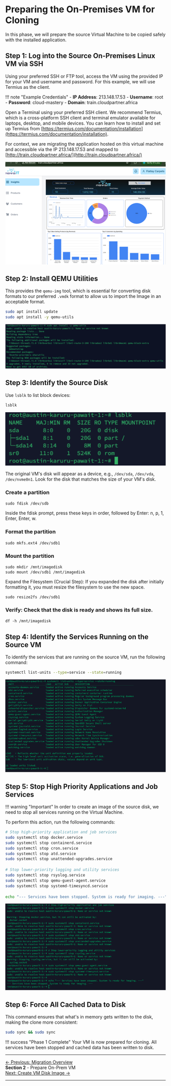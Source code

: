 # Preparing the On-Premises VM for Cloning

In this phase, we will prepare the source Virtual Machine to be copied safely with the installed application.

## Step 1: Log into the Source On-Premises Linux VM via SSH

Using your preferred SSH or FTP tool, access the VM using the provided IP for your VM and username and password. For this example, we will use Termius as the client.

!!! note "Example Credentials"
    - **IP Address**: 213.148.17.53
    - **Username**: root
    - **Password**: cloud-mastery
    - **Domain**: train.cloudpartner.africa

Open a Terminal using your preferred SSH client. We recommend Termius, which is a cross-platform SSH client and terminal emulator available for laptops, desktop, and mobile devices. You can learn how to install and set up Termius from [https://termius.com/documentation/installation](https://termius.com/documentation/installation).

For context, we are migrating the application hosted on this virtual machine and accessible via the IP 213.148.17.53 and mapped to [http://train.cloudpartner.africa/](http://train.cloudpartner.africa/)

![Access the traincloudpartner site](assets/images/access-train-cloud-http.png)

## Step 2: Install QEMU Utilities

This provides the `qemu-img` tool, which is essential for converting disk formats to our preferred `.vmdk` format to allow us to import the Image in an acceptable format.

```bash
sudo apt install update
sudo apt install -y qemu-utils
```
![Install qemu tools](assets/images/install-qemu.png)

## Step 3: Identify the Source Disk

Use `lsblk` to list block devices:

```bash
lsblk
```
![lsblk](assets/images/lsblk.png)

The original VM's disk will appear as a device, e.g., `/dev/sda`, `/dev/vda`, `/dev/nvme0n1`. Look for the disk that matches the size of your VM's disk.
### Create a partition
```
sudo fdisk /dev/sdb
```
Inside the fdisk prompt, press these keys in order, followed by Enter: n, p, 1, Enter, Enter, w.

### Format the partition
```
sudo mkfs.ext4 /dev/sdb1
```

### Mount the partition
```
sudo mkdir /mnt/imagedisk
sudo mount /dev/sdb1 /mnt/imagedisk
```
Expand the Filesystem (Crucial Step): If you expanded the disk after initially formatting it, you must resize the filesystem to use the new space.

```
sudo resize2fs /dev/sdb1
```

### Verify: Check that the disk is ready and shows its full size.
```
df -h /mnt/imagedisk
```



## Step 4: Identify the Services Running on the Source VM

To identify the services that are running on the source VM, run the following command:

```bash
systemctl list-units --type=service --state=running
```
![list units](assets/images/list-units.png)

## Step 5: Stop High Priority Applications and Job Services

!!! warning "Important"
    In order to create an image of the source disk, we need to stop all services running on the Virtual Machine.

To perform this action, run the following commands:

```bash
# Stop high-priority application and job services
sudo systemctl stop docker.service
sudo systemctl stop containerd.service
sudo systemctl stop cron.service
sudo systemctl stop atd.service
sudo systemctl stop unattended-upgrades.service

# Stop lower-priority logging and utility services
sudo systemctl stop rsyslog.service
sudo systemctl stop qemu-guest-agent.service
sudo systemctl stop systemd-timesyncd.service

echo "--- Services have been stopped. System is ready for imaging. ---"
```
![stop high priority services](assets/images/stop-priority-services.png)


## Step 6: Force All Cached Data to Disk

This command ensures that what's in memory gets written to the disk, making the clone more consistent:

```bash
sudo sync && sudo sync
```

!!! success "Phase 1 Complete"
    Your VM is now prepared for cloning. All services have been stopped and cached data has been written to disk.

---

<div class="page-nav">
  <div class="nav-item">
    <a href="../migration-overview/" class="btn-secondary">← Previous: Migration Overview</a>
  </div>
  <div class="nav-item">
    <span><strong>Section 2</strong> - Prepare On-Prem VM</span>
  </div>
  <div class="nav-item">
    <a href="../migration-create-image/" class="btn-primary">Next: Create VM Disk Image →</a>
  </div>
</div>

---